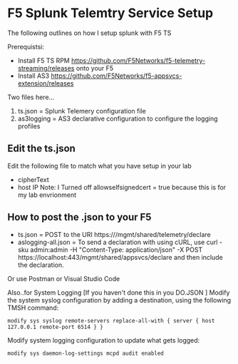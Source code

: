 # F5 Splunk Telemtry Service Setup
The following outlines on how I setup splunk with F5 TS

Prerequistsi: 
- Install F5 TS RPM https://github.com/F5Networks/f5-telemetry-streaming/releases onto your F5
- Install AS3 https://github.com/F5Networks/f5-appsvcs-extension/releases 

Two files here... 
1. ts.json  = Splunk Telemery configuration file
2. as3logging = AS3 declarative configuration to configure the logging profiles


## Edit the ts.json 
Edit the following file to match what you have setup in your lab
- cipherText
- host IP
Note: I Turned off allowselfsignedcert = true because this is for my lab envrionment

## How to post the .json to your F5
- ts.json = POST to the URI https://<BIG-IP>/mgmt/shared/telemetry/declare
- aslogging-all.json = To send a declaration with using cURL, use curl -sku admin:admin -H "Content-Type: application/json" -X POST https://localhost:443/mgmt/shared/appsvcs/declare and then include the declaration.

Or use Postman or Visual Studio Code

Also..for System Logging [If you haven't done this in you DO.JSON ]
Modify the system syslog configuration by adding a destination, using the following TMSH command:

```
modify sys syslog remote-servers replace-all-with { server { host 127.0.0.1 remote-port 6514 } }
```

Modify system logging configuration to update what gets logged:
```
modify sys daemon-log-settings mcpd audit enabled
```
